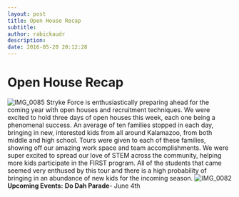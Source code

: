 ```yaml
---
layout: post
title: Open House Recap
subtitle:
author: rabickaudr
description:
date: 2016-05-20 20:12:28
---
```


# Open House Recap

![IMG_0085](/wp-content/uploads/2016/05/IMG_0085-1.jpg) Stryke Force is enthusiastically preparing ahead for the coming year with open houses and recruitment techniques. We were excited to hold three days of open houses this week, each one being a phenomenal success. An average of ten families stopped in each day, bringing in new, interested kids from all around Kalamazoo, from both middle and high school. Tours were given to each of these families, showing off our amazing work space and team accomplishments. We were super excited to spread our love of STEM across the community, helping more kids participate in the FIRST program. All of the students that came seemed very enthused by this tour and there is a high probability of bringing in an abundance of new kids for the incoming season. ![IMG_0082](http://strykeforce.org/wp-content/uploads/2016/05/IMG_0082.jpg) **Upcoming Events:** **Do Dah Parade**\- June 4th

